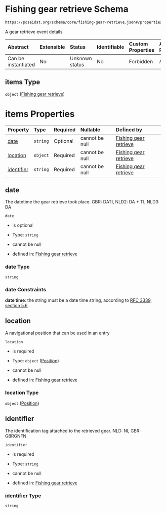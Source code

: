 # Fishing gear retrieve Schema

```txt
https://poseidat.org/schema/core/fishing-gear-retrieve.json#/properties/gear_retrieve/items
```

A gear retrieve event details

| Abstract            | Extensible | Status         | Identifiable | Custom Properties | Additional Properties | Access Restrictions | Defined In                                                                                        |
| :------------------ | :--------- | :------------- | :----------- | :---------------- | :-------------------- | :------------------ | :------------------------------------------------------------------------------------------------ |
| Can be instantiated | No         | Unknown status | No           | Forbidden         | Allowed               | none                | [fishing-gear-deployment.json*](schemas/core/fishing-gear-deployment.json "open original schema") |

## items Type

`object` ([Fishing gear retrieve](fishing-gear-deployment-properties-gear-retrieve-details-fishing-gear-retrieve.md))

# items Properties

| Property                  | Type     | Required | Nullable       | Defined by                                                                                                                                                   |
| :------------------------ | :------- | :------- | :------------- | :----------------------------------------------------------------------------------------------------------------------------------------------------------- |
| [date](#date)             | `string` | Optional | cannot be null | [Fishing gear retrieve](fishing-gear-retrieve-properties-date.md "https://poseidat.org/schema/core/fishing-gear-retrieve.json#/properties/date")             |
| [location](#location)     | `object` | Required | cannot be null | [Fishing gear retrieve](trip-entry-properties-position.md "https://poseidat.org/schema/core/measurement/position.json#/properties/location")                 |
| [identifier](#identifier) | `string` | Required | cannot be null | [Fishing gear retrieve](fishing-gear-retrieve-properties-identifier.md "https://poseidat.org/schema/core/fishing-gear-retrieve.json#/properties/identifier") |

## date

The datetime the gear retrieve took place. GBR: DATI, NLD2: DA + TI, NLD3: DA

`date`

*   is optional

*   Type: `string`

*   cannot be null

*   defined in: [Fishing gear retrieve](fishing-gear-retrieve-properties-date.md "https://poseidat.org/schema/core/fishing-gear-retrieve.json#/properties/date")

### date Type

`string`

### date Constraints

**date time**: the string must be a date time string, according to [RFC 3339, section 5.6](https://tools.ietf.org/html/rfc3339 "check the specification")

## location

A navigational position that can be used in an entry

`location`

*   is required

*   Type: `object` ([Position](trip-entry-properties-position.md))

*   cannot be null

*   defined in: [Fishing gear retrieve](trip-entry-properties-position.md "https://poseidat.org/schema/core/measurement/position.json#/properties/location")

### location Type

`object` ([Position](trip-entry-properties-position.md))

## identifier

The identification tag attached to the retrieved gear. NLD: NI, GBR: GBRGNFN

`identifier`

*   is required

*   Type: `string`

*   cannot be null

*   defined in: [Fishing gear retrieve](fishing-gear-retrieve-properties-identifier.md "https://poseidat.org/schema/core/fishing-gear-retrieve.json#/properties/identifier")

### identifier Type

`string`

